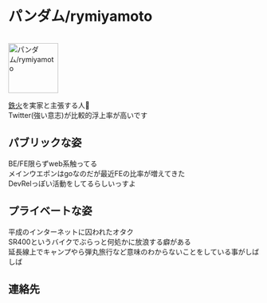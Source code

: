 # パンダム/rymiyamoto
<br><img src="./images/common/icon.jpeg" alt="パンダム/rymiyamoto" width="100px"/>

[鉄火](https://tabelog.com/tokyo/A1314/A131402/13123414/)を実家と主張する人🍶<br>
Twitter(強い意志)が比較的浮上率が高いです

## パブリックな姿
BE/FE限らずweb系触ってる<br>
メインウエポンはgoなのだが最近FEの比率が増えてきた<br>
DevRelっぽい活動をしてるらしいっすよ

## プライベートな姿
平成のインターネットに囚われたオタク<br>
SR400というバイクでぶらっと何処かに放浪する癖がある<br>
延長線上でキャンプやら弾丸旅行など意味のわからないことをしている事がしばしば

## 連絡先

<div class="sns_icons">
  <a href="https://twitter.com/rymiyamoto129" target="_blank" rel="noopener">
    <span class="sns_icon sns_icon_twitter"></span>
  </a>
  <a href="https://github.com/rymiyamoto" target="_blank" rel="noopener">
    <span class="sns_icon sns_icon_github"></span>
  </a>
</div>
